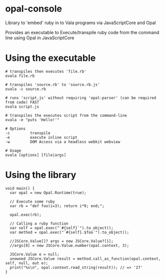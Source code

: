 # opal-console
Library to 'embed' ruby in to Vala programs via JavaScriptCore and Opal

Provides an executable to Execute/transpile ruby code from the command line using Opal in JavaScriptCore  

Using the executable
=
```
# transpiles then executes 'file.rb'
ovala file.rb

# transpiles 'source.rb' to 'source.rb.js'
ovala -c source.rb

# runs 'script.js' without requiring 'opal-parser' (can be required from code) FAST
ovala script.js

# transpiles the executes script from the command-line
ovala -e "puts 'Hello!'"

# Options
-c         transpile
-e         execute inline script
-w         DOM Access via a headless webkit webview

# Usage
ovala [options] [file|args]
```

Using the library
=
```vala
void main() {
  var opal = new Opal.Runtime(true);
  
  // Execute some ruby
  var rb = "def foo(i=3); return i*9; end;";
  
  opal.exec(rb);
  
  // Calling a ruby function
  var self = opal.exec("`#{self}`").to_object();
  var method = opal.exec("`#{self}.$foo`").to_object();
  
  //JSCore.Value[]? args = new JSCore.Value?[1];
  //args[0] = new JSCore.Value.number(opal.context, 3);
  
  JSCore.Value e = null;
  unowned JSCore.Value result = method.call_as_function(opal.context, self, null, out e);
  print("%s\n", opal.context.read_string(result)); // => '27'
}
```
